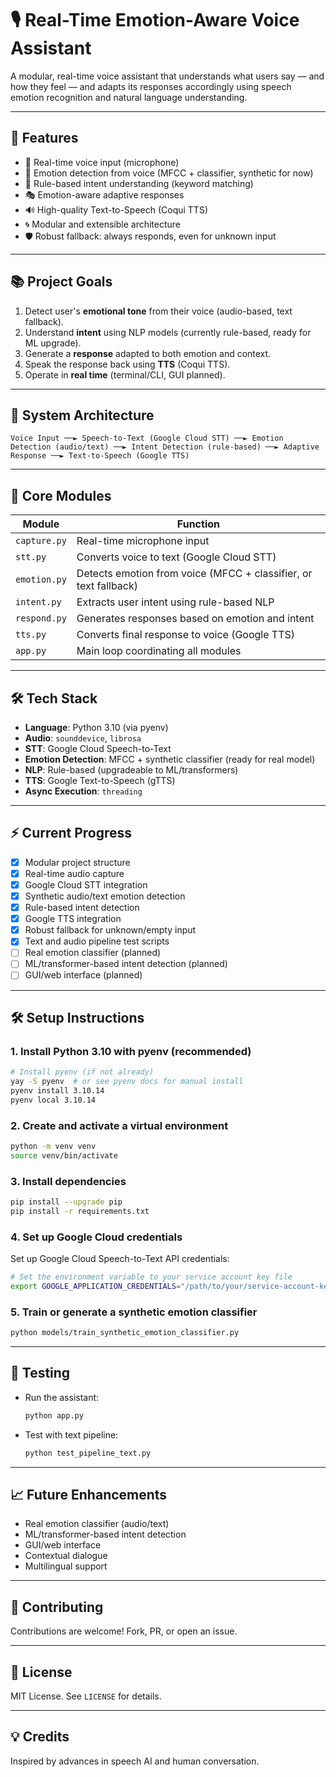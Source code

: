 # 🎙️ Real-Time Emotion-Aware Voice Assistant

A modular, real-time voice assistant that understands what users say — and how they feel — and adapts its responses accordingly using speech emotion recognition and natural language understanding.

---

## 🚀 Features

- 🎤 Real-time voice input (microphone)
- 🧠 Emotion detection from voice (MFCC + classifier, synthetic for now)
- 💬 Rule-based intent understanding (keyword matching)
- 🎭 Emotion-aware adaptive responses
- 🔊 High-quality Text-to-Speech (Coqui TTS)
- 🌀 Modular and extensible architecture
- 🛡️ Robust fallback: always responds, even for unknown input

---

## 📚 Project Goals

1. Detect user's **emotional tone** from their voice (audio-based, text fallback).
2. Understand **intent** using NLP models (currently rule-based, ready for ML upgrade).
3. Generate a **response** adapted to both emotion and context.
4. Speak the response back using **TTS** (Coqui TTS).
5. Operate in **real time** (terminal/CLI, GUI planned).

---

## 🧠 System Architecture

```text
Voice Input ──► Speech-to-Text (Google Cloud STT) ──► Emotion Detection (audio/text) ──► Intent Detection (rule-based) ──► Adaptive Response ──► Text-to-Speech (Google TTS)
```

---

## 🧩 Core Modules

| Module           | Function                                             |
|------------------|------------------------------------------------------|
| `capture.py`     | Real-time microphone input                           |
| `stt.py`         | Converts voice to text (Google Cloud STT)            |
| `emotion.py`     | Detects emotion from voice (MFCC + classifier, or text fallback) |
| `intent.py`      | Extracts user intent using rule-based NLP            |
| `respond.py`     | Generates responses based on emotion and intent      |
| `tts.py`         | Converts final response to voice (Google TTS)        |
| `app.py`         | Main loop coordinating all modules                   |

---

## 🛠️ Tech Stack

- **Language**: Python 3.10 (via pyenv)
- **Audio**: `sounddevice`, `librosa`
- **STT**: Google Cloud Speech-to-Text
- **Emotion Detection**: MFCC + synthetic classifier (ready for real model)
- **NLP**: Rule-based (upgradeable to ML/transformers)
- **TTS**: Google Text-to-Speech (gTTS)
- **Async Execution**: `threading`

---

## ⚡ Current Progress

- [x] Modular project structure
- [x] Real-time audio capture
- [x] Google Cloud STT integration
- [x] Synthetic audio/text emotion detection
- [x] Rule-based intent detection
- [x] Google TTS integration
- [x] Robust fallback for unknown/empty input
- [x] Text and audio pipeline test scripts
- [ ] Real emotion classifier (planned)
- [ ] ML/transformer-based intent detection (planned)
- [ ] GUI/web interface (planned)

---

## 🛠️ Setup Instructions

### 1. Install Python 3.10 with pyenv (recommended)

```bash
# Install pyenv (if not already)
yay -S pyenv  # or see pyenv docs for manual install
pyenv install 3.10.14
pyenv local 3.10.14
```

### 2. Create and activate a virtual environment

```bash
python -m venv venv
source venv/bin/activate
```

### 3. Install dependencies

```bash
pip install --upgrade pip
pip install -r requirements.txt
```

### 4. Set up Google Cloud credentials

Set up Google Cloud Speech-to-Text API credentials:
```bash
# Set the environment variable to your service account key file
export GOOGLE_APPLICATION_CREDENTIALS="/path/to/your/service-account-key.json"
```

### 5. Train or generate a synthetic emotion classifier

```bash
python models/train_synthetic_emotion_classifier.py
```

---

## 🧪 Testing

- Run the assistant:
  ```bash
  python app.py
  ```
- Test with text pipeline:
  ```bash
  python test_pipeline_text.py
  ```

---

## 📈 Future Enhancements

- Real emotion classifier (audio/text)
- ML/transformer-based intent detection
- GUI/web interface
- Contextual dialogue
- Multilingual support

---

## 🤝 Contributing

Contributions are welcome! Fork, PR, or open an issue.

---

## 📄 License

MIT License. See `LICENSE` for details.

---

## 💡 Credits

Inspired by advances in speech AI and human conversation.
